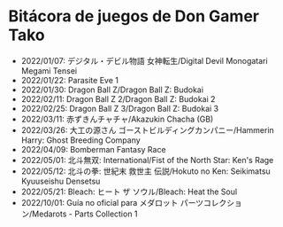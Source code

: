 # Bitácora de juegos de Don Gamer Tako
- 2022/01/07: デジタル・デビル物語 女神転生/Digital Devil Monogatari Megami Tensei
- 2022/01/22: Parasite Eve 1
- 2022/01/30: Dragon Ball Z/Dragon Ball Z: Budokai
- 2022/02/11: Dragon Ball Z 2/Dragon Ball Z: Budokai 2
- 2022/02/25: Dragon Ball Z 3/Dragon Ball Z: Budokai 3
- 2022/03/11: 赤ずきんチャチャ/Akazukin Chacha (GB)
- 2022/03/26: 大工の源さん ゴーストビルディングカンパニー/Hammerin Harry: Ghost Breeding Company
- 2022/04/09: Bomberman Fantasy Race
- 2022/05/01: 北斗無双: International/Fist of the North Star: Ken's Rage
- 2022/05/12: 北斗の拳: 世紀末 救世主 伝説/Hokuto no Ken: Seikimatsu Kyuuseishu Densetsu
- 2022/05/21: Bleach: ヒート ザ ソウル/Bleach: Heat the Soul
- 2022/10/01: Guía no oficial para メダロット パーツコレクション/Medarots - Parts Collection 1
